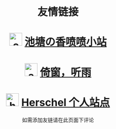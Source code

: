 # <center>友情链接</center>
# <center><img src="https://s1.ax1x.com/2020/06/26/NrySjf.png" width = "35" height = "35" alt="chitang233"/> [池塘の香喷喷小站](https://blog.chitang.dev)</center>
# <center><img src="https://blog.coelacanthus.moe/icon.png" width = "35" height = "35" alt="ayalhw"/> [倚窗，听雨](https://blog.coelacanthus.moe)</center>
# <center><img src="https://avatars3.githubusercontent.com/u/52870917?s=400&v=4" width = "35" height = "35" alt="herschel-ma"/> [Herschel 个人站点](http://39.101.213.182)</center>
<center>如需添加友链请在此页面下评论</center>
